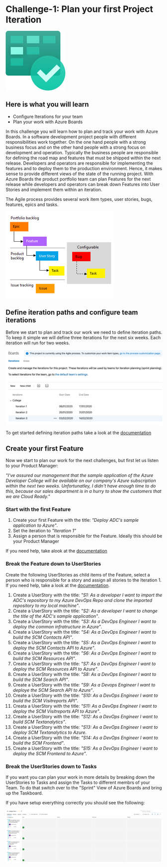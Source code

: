 # Challenge-1: Plan your first Project Iteration

![Azure Boards](./images/boards.svg)

## Here is what you will learn
- Configure Iterations for your team
- Plan your work with Azure Boards

In this challenge you will learn how to plan and track your work with Azure Boards. 
In a software development project people with different responsibilities work together. On the one hand people with a strong business focus and on the other hand people with a strong focus on development and operation. Typically the business people are responsible for defining the road map and features that must be shipped within the next release. Developers and operators are responsible for implementing the features and to deploy them to the production environment. Hence, it makes sense to provide different views of the state of the running project. With Azure Boards the product portfolio team can plan Features for the next release while developers and operators can break down Features into User Stories and implement them within an iteration.

The Agile process provides several work item types, user stories, bugs, features, epics and tasks.

![workitems](./images/workitems.png)

## Define iteration paths and configure team iterations
Before we start to plan and track our work we need to define iteration paths. To keep it simple we will define three iterations for the next six weeks. Each iteration will run for two weeks.

![iterations](./images/iterations.png)

To get started defining iteration paths take a look at the [documentation](https://docs.microsoft.com/en-gb/azure/devops/organizations/settings/set-iteration-paths-sprints?view=azure-devops)

## Create your first Feature

Now we start to plan our work for the next challenges, but first let us listen to your Product Manager:

*"I've assured our management that the sample application of the Azure Developer College will be available on our company's Azure subscription within the next two weeks. Unfortunatley, I didn't have enough time to do this, because our sales department is in a hurry to show the customers that we are Cloud Ready."*

### Start with the first Feature
1. Create your first Feature with the title: *"Deploy ADC's sample application to Azure"*.
2. Set the iteration to *"Iteration 1"*
3. Assign a person that is responsible for the Feature. Ideally this should be your Product Manager

If you need help, take alook at the [documentation](https://docs.microsoft.com/en-gb/azure/devops/boards/backlogs/define-features-epics?view=azure-devops)

### Break the Feature down to UserStories
Create the following UserStories as child items of the Feature, select a person who is responsible for a story and assign all stories to the Iteration 1. If you need help, take a look at the [documentation](https://docs.microsoft.com/en-gb/azure/devops/boards/backlogs/define-features-epics?view=azure-devops#add-child-items).

1. Create a UserStory with the title: *"S1: As a developer I want to import the ADC's repository to my Azure DevOps Repo and clone the imported repository to my local machine"*.
2. Create a UserStory with the title: *"S2: As a developer I want to change the title of the ADC's sample application"*.
3. Create a UserStory with the title: *"S3: As a DevOps Engineer I want to deploy the common infratructure in Azure"*.
4. Create a UserStory with the title: *"S4: As a DevOps Engineer I want to build the SCM Contacts API"*.
5. Create a UserStory with the title: *"S5: As a DevOps Engineer I want to deploy the SCM Contacts API to Azure"*.
6. Create a UserStory with the title: *"S6: As a DevOps Engineer I want to build the SCM Resources API"*.
7. Create a UserStory with the title: *"S7: As a DevOps Engineer I want to deploy the SCM Resources API to Azure"*.
8. Create a UserStory with the title: *"S8: As a DevOps Engineer I want to build the SCM Search API"*.
9. Create a UserStory with the title: *"S9: As a Devops Engineer I want to deploye the SCM Search API to Azure"*.
10. Create a UserStory with the title: *"S10: As a DevOps Engineer I want to build the SCM Visitreports API"*.
11. Creata a UserStory with the title: *"S11: As a DevOps Engineer I want to deploy the SCM Visitreports API to Azure"*.
12. Create a UserStory with the title: *"S12: As a DevOps Engineer I want to build SCM Textanalytics"*.
13. Create a UserStory with the title: *"S13: As a DevOps Engineer I want to deploy SCM Textanalytics to Azure*.
14. Create a UserStory with the title: *"S14: As a DevOps Engineer I want to build the SCM Frontend"*.
15. Create a UserStory with the title: *"S15: As a DevOps Engineer I want to deploy the SCM Frontend to Azure"*.
### Break the UserStories down to Tasks
If you want you can plan your work in more details by breaking down the UserStories to Tasks and assign the Tasks to different membrs of your Team. To do that switch over to the "Sprint" View of Azure Boards and bring up the Taskboard.

If you have setup everything correctly you should see the following:

![Taskboard](./images/taskboard.png)

